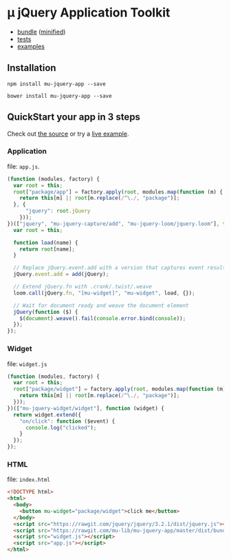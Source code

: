 # µ jQuery Application Toolkit

- [bundle](dist/bundle.js) ([minified](dist/bundle.min.js))
- [tests](tests)
- [examples](examples)

## Installation

```
npm install mu-jquery-app --save
```

```
bower install mu-jquery-app --save
```

## QuickStart your app in 3 steps

Check out [the source](https://github.com/mu-lib/mu-jquery-app/tree/master/examples/quickstart) or try a [live example](examples/quickstart).

### Application

file: `app.js`.

```javascript
(function (modules, factory) {
  var root = this;
  root["package/app"] = factory.apply(root, modules.map(function (m) {
    return this[m] || root[m.replace(/^\./, "package")];
  }, {
      "jquery": root.jQuery
    }));
})(["jquery", "mu-jquery-capture/add", "mu-jquery-loom/jquery.loom"], function (jQuery, add, loom) {
  var root = this;

  function load(name) {
    return root[name];
  }

  // Replace jQuery.event.add with a version that captures event results
  jQuery.event.add = add(jQuery);

  // Extend jQuery.fn with .crank/.twist/.weave
  loom.call(jQuery.fn, "[mu-widget]", "mu-widget", load, {});

  // Wait for document ready and weave the document element
  jQuery(function ($) {
    $(document).weave().fail(console.error.bind(console));
  });
});
```

### Widget

file: `widget.js`

```javascript
(function (modules, factory) {
  var root = this;
  root["package/widget"] = factory.apply(root, modules.map(function (m) {
    return this[m] || root[m.replace(/^\./, "package")];
  }));
})(["mu-jquery-widget/widget"], function (widget) {
  return widget.extend({
    "on/click": function ($event) {
      console.log("clicked");
    }
  });
});
```

### HTML

file: `index.html`

```html
<!DOCTYPE html>
<html>
  <body>
    <button mu-widget="package/widget">click me</button>
  </body>
  <script src="https://rawgit.com/jquery/jquery/3.2.1/dist/jquery.js"></script>
  <script src="https://rawgit.com/mu-lib/mu-jquery-app/master/dist/bundle.min.js"></script>
  <script src="widget.js"></script>
  <script src="app.js"></script>
</html>
```